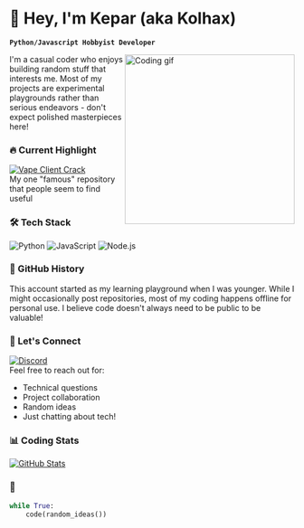 # 👋 Hey, I'm Kepar (aka Kolhax)

**`Python/Javascript Hobbyist Developer`**

<img align="right" width="300" src="https://media.tenor.com/WHUfUK3X0kAAAAC/hacker-hacking.gif" alt="Coding gif" />

I'm a casual coder who enjoys building random stuff that interests me. Most of my projects are experimental playgrounds rather than serious endeavors - don't expect polished masterpieces here!

### 🔥 Current Highlight
[![Vape Client Crack](https://img.shields.io/badge/-⭐_Vape_Client_Crack-000?style=flat-square&logo=github&logoColor=white)](https://github.com/KeparYTbcc/Vape-Client-Crack)  
My one "famous" repository that people seem to find useful

### 🛠️ Tech Stack
![Python](https://img.shields.io/badge/-Python-3776AB?style=flat-square&logo=python&logoColor=white)
![JavaScript](https://img.shields.io/badge/-JavaScript-F7DF1E?style=flat-square&logo=javascript&logoColor=black)
![Node.js](https://img.shields.io/badge/-Node.js-339933?style=flat-square&logo=node.js&logoColor=white)

### 📜 GitHub History
This account started as my learning playground when I was younger. While I might occasionally post repositories, most of my coding happens offline for personal use. I believe code doesn't always need to be public to be valuable!

### 💬 Let's Connect
[![Discord](https://img.shields.io/badge/-kolhaxdev-5865F2?style=flat-square&logo=discord&logoColor=white)](https://discord.com/users/530947135349194752)  
Feel free to reach out for:
- Technical questions
- Project collaboration
- Random ideas
- Just chatting about tech!

### 📊 Coding Stats
<!-- GitHub Stats using github-readme-stats.vercel.app -->
[![GitHub Stats](https://github-readme-stats.vercel.app/api?username=KeparYTbcc&show_icons=true&theme=radical)](https://github.com/KeparYTbcc)

### 🌊
```python
while True:
    code(random_ideas())
```
